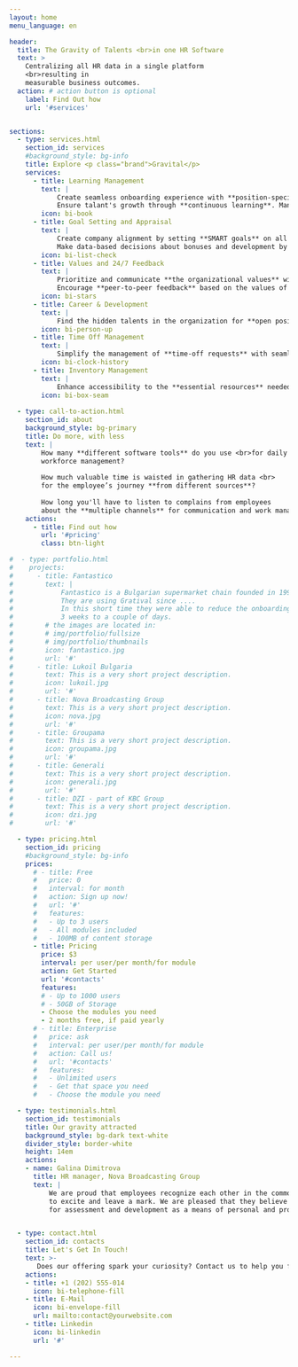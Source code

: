 ```yaml
---
layout: home
menu_language: en

header:
  title: The Gravity of Talents <br>in one HR Software
  text: >
    Centralizing all HR data in a single platform 
    <br>resulting in 
    measurable business outcomes.
  action: # action button is optional
    label: Find Out how
    url: '#services'


sections:
  - type: services.html
    section_id: services
    #background_style: bg-info
    title: Explore <p class="brand">Gravital</p>
    services:
      - title: Learning Management
        text: |
            Create seamless onboarding experience with **position-specific automated programs**.
            Ensure talant's growth through **continuous learning**. Manage **important documents** with digital signatures. 
        icon: bi-book
      - title: Goal Setting and Appraisal
        text: |
            Create company alignment by setting **SMART goals** on all levels with **insighfull statistics**.
            Make data-based decisions about bonuses and development by using **regular appraisal campains**.
        icon: bi-list-check
      - title: Values and 24/7 Feedback
        text: |
            Prioritize and communicate **the organizational values** with top-down approach.
            Encourage **peer-to-peer feedback** based on the values of specific teams and organizational entities.
        icon: bi-stars
      - title: Career & Development
        text: |
            Find the hidden talents in the organization for **open positions**. Give the opportunity to the outstanding talents to grow as **mentors** to the new employees.
        icon: bi-person-up
      - title: Time Off Management
        text: |
            Simplify the management of **time-off requests** with seamless digital solution. <br>We've made it easy for employees, managers, and HR.
        icon: bi-clock-history
      - title: Inventory Management
        text: |
            Enhance accessibility to the **essential resources** needed by talents to perform their jobs effectively. **Manage quantities** while minimizing unnecessary additional costs.
        icon: bi-box-seam
  
  - type: call-to-action.html
    section_id: about
    background_style: bg-primary
    title: Do more, with less
    text: |
        How many **different software tools** do you use <br>for daily
        workforce management?
        
        How much valuable time is waisted in gathering HR data <br>
        for the employee’s journey **from different sources**?
        
        How long you'll have to listen to complains from employees 
        about the **multiple channels** for communication and work management?
    actions:
      - title: Find out how
        url: '#pricing'
        class: btn-light

#  - type: portfolio.html
#    projects:
#      - title: Fantastico
#        text: |
#            Fantastico is a Bulgarian supermarket chain founded in 1991.
#            They are using Gratival since ....
#            In this short time they were able to reduce the onboarding time from
#            3 weeks to a couple of days.
#        # the images are located in:
#        # img/portfolio/fullsize
#        # img/portfolio/thumbnails
#        icon: fantastico.jpg
#        url: '#'
#      - title: Lukoil Bulgaria
#        text: This is a very short project description.
#        icon: lukoil.jpg
#        url: '#'
#      - title: Nova Broadcasting Group
#        text: This is a very short project description.
#        icon: nova.jpg
#        url: '#'
#      - title: Groupama
#        text: This is a very short project description.
#        icon: groupama.jpg
#        url: '#'
#      - title: Generali
#        text: This is a very short project description.
#        icon: generali.jpg
#        url: '#'
#      - title: DZI - part of KBC Group
#        text: This is a very short project description.
#        icon: dzi.jpg
#        url: '#'

  - type: pricing.html
    section_id: pricing
    #background_style: bg-info
    prices:
      # - title: Free
      #   price: 0
      #   interval: for month
      #   action: Sign up now!
      #   url: '#'
      #   features:
      #   - Up to 3 users
      #   - All modules included
      #   - 100MB of content storage
      - title: Pricing
        price: $3
        interval: per user/per month/for module
        action: Get Started
        url: '#contacts'
        features:
        # - Up to 1000 users
        # - 50GB of Storage
        - Choose the modules you need
        - 2 months free, if paid yearly
      # - title: Enterprise
      #   price: ask
      #   interval: per user/per month/for module
      #   action: Call us!
      #   url: '#contacts'
      #   features:
      #   - Unlimited users
      #   - Get that space you need
      #   - Choose the module you need

  - type: testimonials.html
    section_id: testimonials
    title: Our gravity attracted
    background_style: bg-dark text-white
    divider_style: border-white
    height: 14em
    actions:
    - name: Galina Dimitrova
      title: HR manager, Nova Broadcasting Group
      text: |
          We are proud that employees recognize each other in the common mission of creating inspiration,
          to excite and leave a mark. We are pleased that they believe in the meaning of the platform
          for assessment and development as a means of personal and professional development.


  - type: contact.html
    section_id: contacts
    title: Let's Get In Touch!
    text: >-
       Does our offering spark your curiosity? Contact us to help you find the most suitable solution for the talents in your organization!
    actions:
    - title: +1 (202) 555-014
      icon: bi-telephone-fill
    - title: E-Mail
      icon: bi-envelope-fill
      url: mailto:contact@yourwebsite.com
    - title: Linkedin
      icon: bi-linkedin
      url: '#'

---
```

